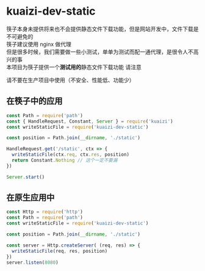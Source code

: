 # kuaizi-dev-static
筷子本身未提供将来也不会提供静态文件下载功能，但是网站开发中，文件下载是不可避免的  
筷子建议使用 nginx 做代理  
但是很多时候，我们需要做一些小测试，单单为测试而配一通代理，是很令人不高兴的事  
本项目为筷子提供一个**测试用的**静态文件下载功能 请注意

请不要在生产项目中使用（不安全、性能低、功能少）

## 在筷子中的应用
```javascript
const Path = require('path')
const { HandleRequest, Constant, Server } = require('kuaizi')
const writeStaticFile = require('kuaizi-dev-static')

const position = Path.join(__dirname, './static')

HandleRequest.get('/static', ctx => {
  writeStaticFile(ctx.req, ctx.res, position)
  return Constant.Nothing // 这个一定不要漏
})

Server.start()
```

## 在原生应用中
```javascript
const Http = require('http')
const Path = require('path')
const writeStaticFile = require('kuaizi-dev-static')

const position = Path.join(__dirname, './static')

const server = Http.createServer( (req, res) => {
  writeStaticFile(req, res, position)
})
server.listen(8080)
```
